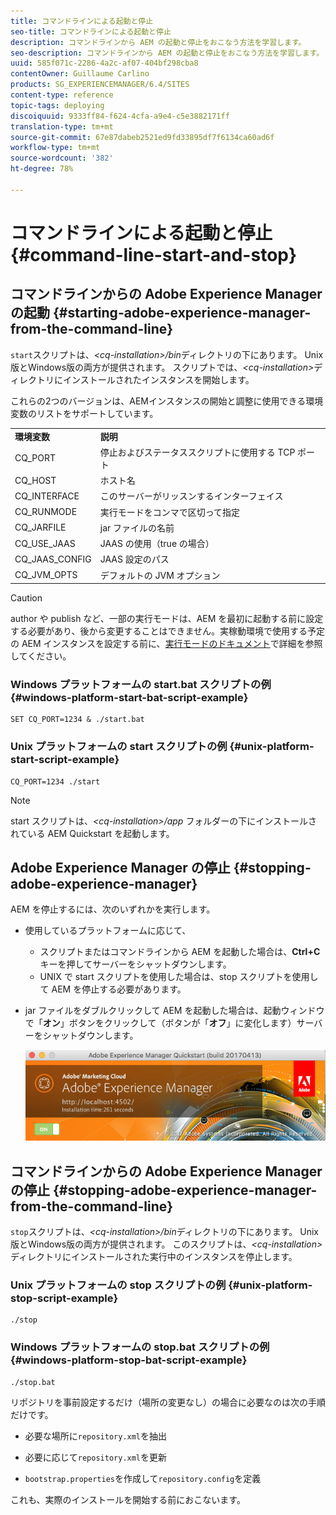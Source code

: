 ```yaml
---
title: コマンドラインによる起動と停止
seo-title: コマンドラインによる起動と停止
description: コマンドラインから AEM の起動と停止をおこなう方法を学習します。
seo-description: コマンドラインから AEM の起動と停止をおこなう方法を学習します。
uuid: 585f071c-2286-4a2c-af07-404bf298cba8
contentOwner: Guillaume Carlino
products: SG_EXPERIENCEMANAGER/6.4/SITES
content-type: reference
topic-tags: deploying
discoiquuid: 9333ff84-f624-4cfa-a9e4-c5e3882171ff
translation-type: tm+mt
source-git-commit: 67e87dabeb2521ed9fd33895df7f6134ca60ad6f
workflow-type: tm+mt
source-wordcount: '382'
ht-degree: 78%

---
```



# コマンドラインによる起動と停止{#command-line-start-and-stop}

## コマンドラインからの Adobe Experience Manager の起動 {#starting-adobe-experience-manager-from-the-command-line}

`start`スクリプトは、*&lt;cq-installation>/bin*&#x200B;ディレクトリの下にあります。 Unix版とWindows版の両方が提供されます。 スクリプトでは、*&lt;cq-installation>*&#x200B;ディレクトリにインストールされたインスタンスを開始します。

これらの2つのバージョンは、AEMインスタンスの開始と調整に使用できる環境変数のリストをサポートしています。

<table> 
 <tbody> 
  <tr> 
   <td><strong>環境変数 </strong></td> 
   <td><strong>説明 </strong></td> 
  </tr> 
  <tr> 
   <td>CQ_PORT</td> 
   <td>停止およびステータススクリプトに使用する TCP ポート<br /> </td> 
  </tr> 
  <tr> 
   <td>CQ_HOST</td> 
   <td>ホスト名<br /> </td> 
  </tr> 
  <tr> 
   <td>CQ_INTERFACE</td> 
   <td>このサーバーがリッスンするインターフェイス<br /> </td> 
  </tr> 
  <tr> 
   <td>CQ_RUNMODE</td> 
   <td>実行モードをコンマで区切って指定<br /> </td> 
  </tr> 
  <tr> 
   <td>CQ_JARFILE</td> 
   <td>jar ファイルの名前<br /> </td> 
  </tr> 
  <tr> 
   <td>CQ_USE_JAAS</td> 
   <td>JAAS の使用（true の場合）<br /> </td> 
  </tr> 
  <tr> 
   <td>CQ_JAAS_CONFIG</td> 
   <td>JAAS 設定のパス<br /> </td> 
  </tr> 
  <tr> 
   <td>CQ_JVM_OPTS</td> 
   <td>デフォルトの JVM オプション<br /> </td> 
  </tr> 
 </tbody> 
</table>

>[!CAUTION]
>
>author や publish など、一部の実行モードは、AEM を最初に起動する前に設定する必要があり、後から変更することはできません。実稼動環境で使用する予定の AEM インスタンスを設定する前に、[実行モードのドキュメント](/help/sites-deploying/configure-runmodes.md)で詳細を参照してください。

### Windows プラットフォームの start.bat スクリプトの例 {#windows-platform-start-bat-script-example}

```shell
SET CQ_PORT=1234 & ./start.bat
```

### Unix プラットフォームの start スクリプトの例 {#unix-platform-start-script-example}

```shell
CQ_PORT=1234 ./start
```

>[!NOTE]
>
>start スクリプトは、*&lt;cq-installation>/app* フォルダーの下にインストールされている AEM Quickstart を起動します。

## Adobe Experience Manager の停止 {#stopping-adobe-experience-manager}

AEM を停止するには、次のいずれかを実行します。

* 使用しているプラットフォームに応じて、

   * スクリプトまたはコマンドラインから AEM を起動した場合は、**Ctrl+C**&#x200B;キーを押してサーバーをシャットダウンします。
   * UNIX で start スクリプトを使用した場合は、stop スクリプトを使用して AEM を停止する必要があります。

* jar ファイルをダブルクリックして AEM を起動した場合は、起動ウィンドウで「**オン**」ボタンをクリックして（ボタンが「**オフ**」に変化します）サーバーをシャットダウンします。

   ![chlimage_1-63](assets/chlimage_1-63.png)

## コマンドラインからの Adobe Experience Manager の停止 {#stopping-adobe-experience-manager-from-the-command-line}

`stop`スクリプトは、*&lt;cq-installation>/bin*&#x200B;ディレクトリの下にあります。 Unix版とWindows版の両方が提供されます。 このスクリプトは、*&lt;cq-installation>*&#x200B;ディレクトリにインストールされた実行中のインスタンスを停止します。

### Unix プラットフォームの stop スクリプトの例 {#unix-platform-stop-script-example}

```shell
./stop
```

### Windows プラットフォームの stop.bat スクリプトの例 {#windows-platform-stop-bat-script-example}

```shell
./stop.bat
```

リポジトリを事前設定するだけ（場所の変更なし）の場合に必要なのは次の手順だけです。

* 必要な場所に`repository.xml`を抽出

* 必要に応じて`repository.xml`を更新

* `bootstrap.properties`を作成して`repository.config`を定義

これも、実際のインストールを開始する前におこないます。
